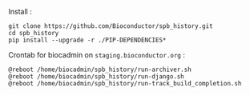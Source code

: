 

Install : 
```
git clone https://github.com/Bioconductor/spb_history.git
cd spb_history
pip install --upgrade -r ./PIP-DEPENDENCIES*
```

Crontab for biocadmin on `staging.bioconductor.org` : 
```
@reboot /home/biocadmin/spb_history/run-archiver.sh
@reboot /home/biocadmin/spb_history/run-django.sh
@reboot /home/biocadmin/spb_history/run-track_build_completion.sh
```
